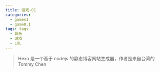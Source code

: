 ```yaml
---
title: 游戏-01
categories:
  - games1
  - game0.1
tags: tags
  - 娱乐
  - 游戏
  - LOL
---
```


> Hexo 是一个基于 nodejs 的静态博客网站生成器，作者是来自台湾的 Tommy Chen
